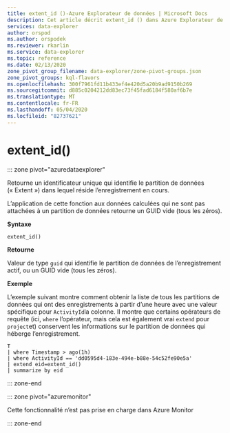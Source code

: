 ```yaml
---
title: extent_id ()-Azure Explorateur de données | Microsoft Docs
description: Cet article décrit extent_id () dans Azure Explorateur de données.
services: data-explorer
author: orspod
ms.author: orspodek
ms.reviewer: rkarlin
ms.service: data-explorer
ms.topic: reference
ms.date: 02/13/2020
zone_pivot_group_filename: data-explorer/zone-pivot-groups.json
zone_pivot_groups: kql-flavors
ms.openlocfilehash: 300f7961fd11b433ef4e420d5a20b9ad9150b269
ms.sourcegitcommit: d885c0204212dd83ec73f45fad6184f580af6b7e
ms.translationtype: MT
ms.contentlocale: fr-FR
ms.lasthandoff: 05/04/2020
ms.locfileid: "82737621"
---
```

# <a name="extent_id"></a>extent_id()

::: zone pivot="azuredataexplorer"

Retourne un identificateur unique qui identifie le partition de données (« Extent ») dans lequel réside l’enregistrement en cours. 

L’application de cette fonction aux données calculées qui ne sont pas attachées à un partition de données retourne un GUID vide (tous les zéros).

**Syntaxe**

`extent_id()`

**Retourne**

Valeur de type `guid` qui identifie le partition de données de l’enregistrement actif, ou un GUID vide (tous les zéros).

**Exemple**

L’exemple suivant montre comment obtenir la liste de tous les partitions de données qui ont des enregistrements à partir d’une heure avec une valeur spécifique pour `ActivityId`la colonne. Il montre que certains opérateurs de requête (ici, `where` l’opérateur, mais cela est également vrai `extend` pour `project`et) conservent les informations sur le partition de données qui héberge l’enregistrement.

```kusto
T
| where Timestamp > ago(1h)
| where ActivityId == 'dd0595d4-183e-494e-b88e-54c52fe90e5a'
| extend eid=extent_id()
| summarize by eid
```

::: zone-end

::: zone pivot="azuremonitor"

Cette fonctionnalité n’est pas prise en charge dans Azure Monitor

::: zone-end
